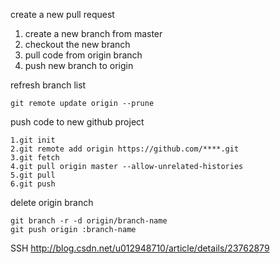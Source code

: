 create a new pull request
1. create a new branch from master
2. checkout the new branch
3. pull code from origin branch
4. push new branch to origin

refresh branch list
```
git remote update origin --prune
```

push code to new github project
```
1.git init
2.git remote add origin https://github.com/****.git
3.git fetch
4.git pull origin master --allow-unrelated-histories
5.git pull
6.git push
```


delete origin branch
```
git branch -r -d origin/branch-name
git push origin :branch-name
```

SSH
http://blog.csdn.net/u012948710/article/details/23762879



